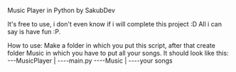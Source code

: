 Music Player in Python by SakubDev

It's free to use, i don't even know if i will complete this project :D
All i can say is have fun :P.


How to use:
Make a folder in which you put this script, after that create folder Music in which
you have to put all your songs.
It should look like this:
---MusicPlayer
	|
	----main.py
	----Music
		|
		----your songs
